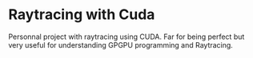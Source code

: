 # Raytracing with Cuda

Personnal project with raytracing using CUDA.
Far for being perfect but very useful for understanding GPGPU programming and Raytracing.
